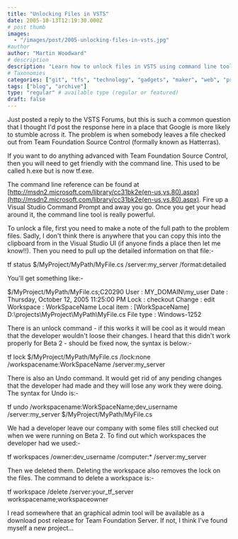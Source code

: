 ```yaml
---
title: "Unlocking Files in VSTS"
date: 2005-10-13T12:19:30.000Z
# post thumb
images:
  - "/images/post/2005-unlocking-files-in-vsts.jpg"
#author
author: "Martin Woodward"
# description
description: "Learn how to unlock files in VSTS using command line tools to resolve common checked-out file issues effectively."
# Taxonomies
categories: ["git", "tfs", "technology", "gadgets", "maker", "web", "programming"]
tags: ["blog", "archive"]
type: "regular" # available type (regular or featured)
draft: false
---
```

Just posted a reply to the VSTS Forums, but this is such a common question that I thought I'd post the response here in a place that Google is more likely to stumble across it.  The problem is when somebody leaves a file checked out from Team Foundation Source Control (formally known as Hatterras).

If you want to do anything advanced with Team Foundation Source Control, then you will need to get friendly with the command line.  This used to be called h.exe but is now tf.exe.

The command line reference can be found at [http://msdn2.microsoft.com/library/cc31bk2e(en-us,vs.80).aspx](http://msdn2.microsoft.com/library/cc31bk2e(en-us,vs.80).aspx).  Fire up a Visual Studio Command Prompt and away you go.  Once you get your head around it, the command line tool is really powerful.

To unlock a file, first you need to make a note of the full path to the problem files.  Sadly, I don't think there is anywhere that you can copy this into the clipboard from in the Visual Studio UI (if anyone finds a place then let me know!!).  Then you need to pull up the detailed information on that file:-

tf status $/MyProject/MyPath/MyFile.cs /server:my_server /format:detailed

You'll get something like:-

$/MyProject/MyPath/MyFile.cs;C20290
  User       : MY_DOMAIN\my_user
  Date       : Thursday, October 12, 2005 11:25:00 PM
  Lock       : checkout
  Change     : edit
  Workspace  : WorkSpaceName
  Local item : [WorkSpaceName] D:\projects\MyProject\MyPath\MyFile.cs
  File type  : Windows-1252

There is an unlock command - if this works it will be cool as it would mean that the developer wouldn't loose their changes.  I heard that this didn't work properly for Beta 2 - should be fixed now, the syntax is below:-

tf lock $/MyProject/MyPath/MyFile.cs /lock:none /workspacename:WorkSpaceName /server:my_server

There is also an Undo command.  It would get rid of any pending changes that the developer had made and they will lose any work they were doing.  The syntax for Undo is:-

tf undo /workspacename:WorkSpaceName;dev_username /server:my_server $/MyProject/MyPath/MyFile.cs

We had a developer leave our company with some files still checked out when we were running on Beta 2.  To find out which workspaces the developer had we used:-

tf workspaces /owner:dev_username /computer:* /server:my_server

Then we deleted them.  Deleting the workspace also removes the lock on the files.  The command to delete a workspace is:-

tf workspace /delete /server:your_tf_server workspacename;workspaceowner

I read somewhere that an graphical admin tool will be available as a download post release for Team Foundation Server.  If not, I think I've found myself a new project...